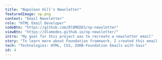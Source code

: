 ```yaml
---
title: "Napoleon Hill's Newsletter"
featuredImage: np.png
context: "Email Newsletter"
role: "HTML Email Developer"
codeBtn: "https://github.com/DlOMEDES/np-newsletter"
viewBtn: "https://dlomedes.github.io/np-newsletter/"
intro: "My goal for this project was to recreate a newsletter email"
story: "To learn more about Foundation framework, I created this email Newsletter as a demo."
tech: "Technologies: HTML, CSS, ZURB-Foundation Emails with Sass"
id: 4
---
```

